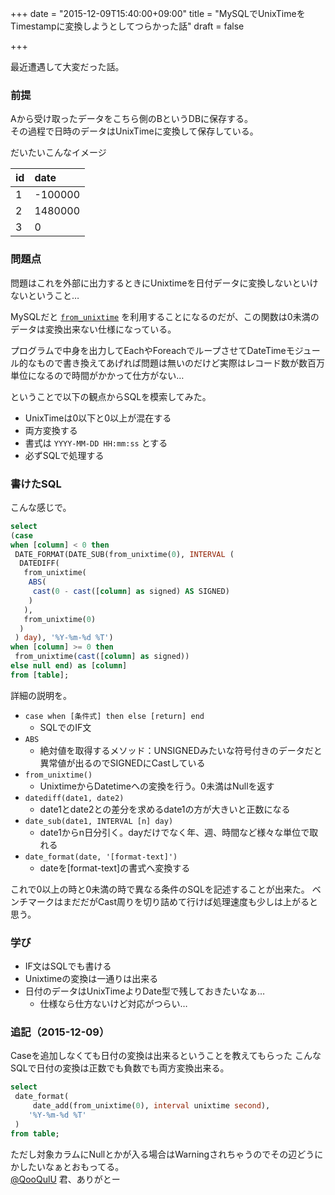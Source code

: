 +++
date = "2015-12-09T15:40:00+09:00"
title = "MySQLでUnixTimeをTimestampに変換しようとしてつらかった話"
draft = false

+++

最近遭遇して大変だった話。
<!-- more -->
### 前提
Aから受け取ったデータをこちら側のBというDBに保存する。  
その過程で日時のデータはUnixTimeに変換して保存している。

だいたいこんなイメージ

|id|date|
|:------|:------|
|1|-100000|
|2|1480000|
|3|0|


### 問題点
問題はこれを外部に出力するときにUnixtimeを日付データに変換しないといけないということ…

MySQLだと [`from_unixtime`](https://dev.mysql.com/doc/refman/5.6/ja/date-and-time-functions.html#function_from-unixtime) を利用することになるのだが、この関数は0未満のデータは変換出来ない仕様になっている。

プログラムで中身を出力してEachやForeachでループさせてDateTimeモジュール的なもので書き換えてあげれば問題は無いのだけど実際はレコード数が数百万単位になるので時間がかかって仕方がない…

ということで以下の観点からSQLを模索してみた。

- UnixTimeは0以下と0以上が混在する
- 両方変換する
- 書式は `YYYY-MM-DD HH:mm:ss` とする
- 必ずSQLで処理する

### 書けたSQL
こんな感じで。

```sql
select
(case
when [column] < 0 then
 DATE_FORMAT(DATE_SUB(from_unixtime(0), INTERVAL (
  DATEDIFF(
   from_unixtime(
    ABS(
     cast(0 - cast([column] as signed) AS SIGNED)
    )
   ),
   from_unixtime(0)
  )
 ) day), '%Y-%m-%d %T')
when [column] >= 0 then
 from_unixtime(cast([column] as signed))
else null end) as [column]
from [table];
```

詳細の説明を。

- `case when [条件式] then else [return] end`
	- SQLでのIF文
- `ABS` 
	- 絶対値を取得するメソッド：UNSIGNEDみたいな符号付きのデータだと異常値が出るのでSIGNEDにCastしている
- `from_unixtime()`
	- UnixtimeからDatetimeへの変換を行う。0未満はNullを返す
- `datediff(date1, date2)`
	- date1とdate2との差分を求めるdate1の方が大きいと正数になる
- `date_sub(date1, INTERVAL [n] day)`
	- date1からn日分引く。dayだけでなく年、週、時間など様々な単位で取れる
- `date_format(date, '[format-text]')`
	- dateを[format-text]の書式へ変換する

これで0以上の時と0未満の時で異なる条件のSQLを記述することが出来た。
ベンチマークはまだだがCast周りを切り詰めて行けば処理速度も少しは上がると思う。

### 学び
- IF文はSQLでも書ける
- Unixtimeの変換は一通りは出来る
- 日付のデータはUnixTimeよりDate型で残しておきたいなぁ…
	- 仕様なら仕方ないけど対応がつらい…

	
### 追記（2015-12-09）

Caseを追加しなくても日付の変換は出来るということを教えてもらった
こんなSQLで日付の変換は正数でも負数でも両方変換出来る。

```sql
select
 date_format(
	 date_add(from_unixtime(0), interval unixtime second),
 	'%Y-%m-%d %T'
 )
from table;
```
ただし対象カラムにNullとかが入る場合はWarningされちゃうのでその辺どうにかしたいなぁとおもってる。  
[@QooQulU](https://twitter.com/QooQulU) 君、ありがとー